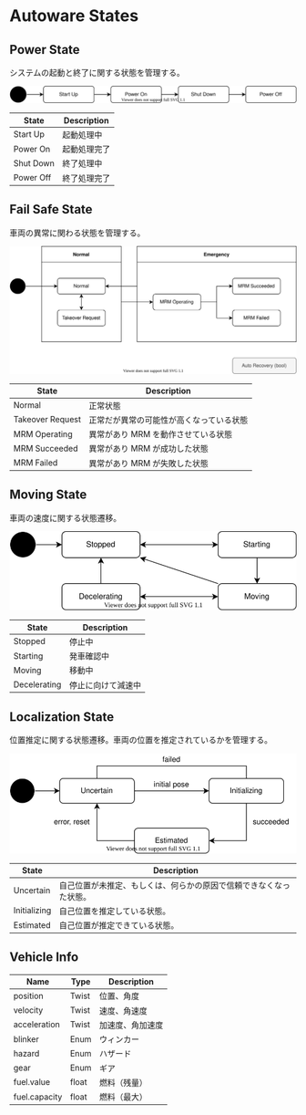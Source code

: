 # Autoware States

## Power State

システムの起動と終了に関する状態を管理する。

![power-state](./power.drawio.svg)

| State     | Description  |
| --------- | ------------ |
| Start Up  | 起動処理中   |
| Power On  | 起動処理完了 |
| Shut Down | 終了処理中   |
| Power Off | 終了処理完了 |

## Fail Safe State

車両の異常に関わる状態を管理する。

![fail-safe-state](./fail-safe.drawio.svg)

| State            | Description                              |
| ---------------- | ---------------------------------------- |
| Normal           | 正常状態                                 |
| Takeover Request | 正常だが異常の可能性が高くなっている状態 |
| MRM Operating    | 異常があり MRM を動作させている状態      |
| MRM Succeeded    | 異常があり MRM が成功した状態            |
| MRM Failed       | 異常があり MRM が失敗した状態            |

## Moving State

車両の速度に関する状態遷移。

![moving-state](./moving.drawio.svg)

| State        | Description        |
| ------------ | ------------------ |
| Stopped      | 停止中             |
| Starting     | 発車確認中         |
| Moving       | 移動中             |
| Decelerating | 停止に向けて減速中 |

## Localization State

位置推定に関する状態遷移。車両の位置を推定されているかを管理する。

![localization-state](./localization.drawio.svg)

| State        | Description                                                        |
| ------------ | ------------------------------------------------------------------ |
| Uncertain    | 自己位置が未推定、もしくは、何らかの原因で信頼できなくなった状態。 |
| Initializing | 自己位置を推定している状態。                                       |
| Estimated    | 自己位置が推定できている状態。                                     |

## Vehicle Info

| Name          | Type  | Description      |
| ------------- | ----- | ---------------- |
| position      | Twist | 位置、角度       |
| velocity      | Twist | 速度、角速度     |
| acceleration  | Twist | 加速度、角加速度 |
| blinker       | Enum  | ウィンカー       |
| hazard        | Enum  | ハザード         |
| gear          | Enum  | ギア             |
| fuel.value    | float | 燃料（残量）     |
| fuel.capacity | float | 燃料（最大）     |
